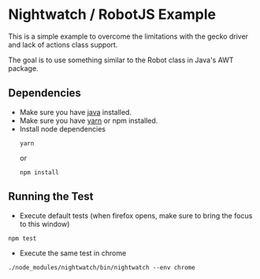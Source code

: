 # Nightwatch / RobotJS Example

This is a simple example to overcome the limitations with the gecko driver and
lack of actions class support.

The goal is to use something similar to the Robot class in Java's AWT package.

## Dependencies
* Make sure you have [java](http://www.oracle.com/technetwork/java/javase/downloads/index.html) installed.
* Make sure you have [yarn](https://yarnpkg.com/en/docs/install) or npm installed.
* Install node dependencies
  ```
  yarn
  ```
   or
  ```
  npm install
  ```

## Running the Test
* Execute default tests (when firefox opens, make sure to bring the focus to this window)
```
npm test
```
* Execute the same test in chrome
```
./node_modules/nightwatch/bin/nightwatch --env chrome
```
